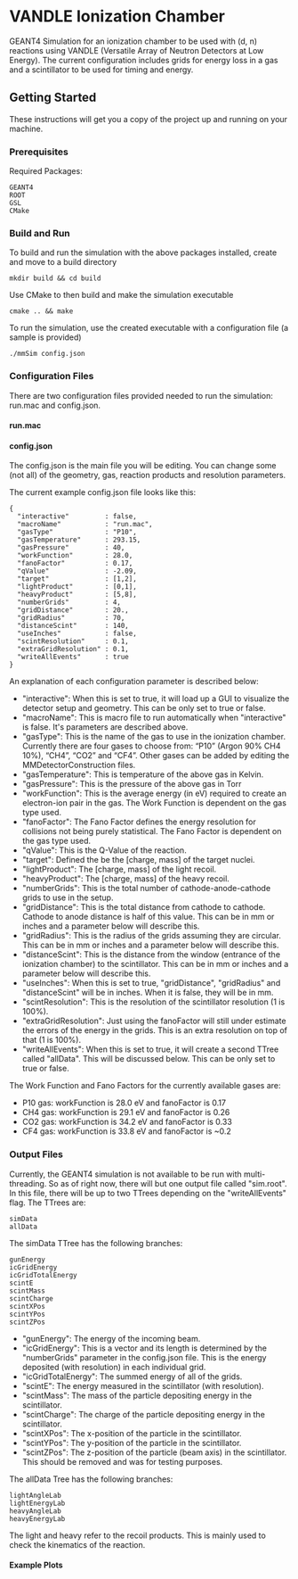 
# VANDLE Ionization Chamber

GEANT4 Simulation for an ionization chamber to be used with (d, n) reactions using VANDLE (Versatile Array of Neutron Detectors at Low Energy). The current configuration includes grids for energy loss in a gas and a scintillator to be used for timing and energy.

## Getting Started

These instructions will get you a copy of the project up and running on your machine.

### Prerequisites

Required Packages:

```
GEANT4
ROOT
GSL
CMake
```

### Build and Run

To build and run the simulation with the above packages installed, create and move to a build directory

```
mkdir build && cd build
```

Use CMake to then build and make the simulation executable

```
cmake .. && make
```

To run the simulation, use the created executable with a configuration file (a sample is provided)

```
./mmSim config.json
```

### Configuration Files

There are two configuration files provided needed to run the simulation: run.mac and config.json.

#### run.mac

#### config.json

The config.json is the main file you will be editing. You can change some (not all) of the geometry, gas, reaction products and resolution parameters.

The current example config.json file looks like this:
```
{
  "interactive"         : false,
  "macroName"           : "run.mac",
  "gasType"             : "P10",
  "gasTemperature"      : 293.15,
  "gasPressure"         : 40,
  "workFunction"        : 28.0,
  "fanoFactor"          : 0.17,
  "qValue"              : -2.09,
  "target"              : [1,2],
  "lightProduct"        : [0,1],
  "heavyProduct"        : [5,8],
  "numberGrids"         : 4,
  "gridDistance"        : 20.,
  "gridRadius"          : 70,
  "distanceScint"       : 140,
  "useInches"           : false,
  "scintResolution"     : 0.1,
  "extraGridResolution" : 0.1,
  "writeAllEvents"      : true
}
```

An explanation of each configuration parameter is described below:

- "interactive": When this is set to true, it will load up a GUI to visualize the detector setup and geometry. This can be only set to true or false.
- "macroName": This is macro file to run automatically when "interactive" is false. It's parameters are described above.
- "gasType": This is the name of the gas to use in the ionization chamber. Currently there are four gases to choose from: “P10” (Argon 90% CH4 10%), “CH4”, “CO2” and “CF4”. Other gases can be added by editing the MMDetectorConstruction files.
- "gasTemperature": This is temperature of the above gas in Kelvin.
- "gasPressure": This is the pressure of the above gas in Torr
- "workFunction": This is the average energy (in eV) required to create an electron-ion pair in the gas. The Work Function is dependent on the gas type used.
- "fanoFactor": The Fano Factor defines the energy resolution for collisions not being purely statistical. The Fano Factor is dependent on the gas type used.
- "qValue": This is the Q-Value of the reaction.
- "target": Defined the be the [charge, mass] of the target nuclei.
- "lightProduct": The [charge, mass] of the light recoil.
- "heavyProduct": The [charge, mass] of the heavy recoil.
- "numberGrids": This is the total number of cathode-anode-cathode grids to use in the setup.
- "gridDistance": This is the total distance from cathode to cathode. Cathode to anode distance is half of this value. This can be in mm or inches and a parameter below will describe this.
- "gridRadius": This is the radius of the grids assuming they are circular. This can be in mm or inches and a parameter below will describe this.
- "distanceScint": This is the distance from the window (entrance of the ionization chamber) to the scintillator. This can be in mm or inches and a parameter below will describe this.
- "useInches": When this is set to true, "gridDistance", "gridRadius" and "distanceScint" will be in inches. When it is false, they will be in mm.
- "scintResolution": This is the resolution of the scintillator resolution (1 is 100%).
- "extraGridResolution": Just using the fanoFactor will still under estimate the errors of the energy in the grids. This is an extra resolution on top of that (1 is 100%).
- "writeAllEvents": When this is set to true, it will create a second TTree called "allData". This will be discussed below. This can be only set to true or false.


The Work Function and Fano Factors for the currently available gases are:
* P10 gas: workFunction is 28.0 eV and fanoFactor is 0.17
* CH4 gas: workFunction is 29.1 eV  and fanoFactor is 0.26
* CO2 gas: workFunction is 34.2 eV and fanoFactor is 0.33
* CF4 gas: workFunction is 33.8 eV and fanoFactor is ~0.2

### Output Files
Currently, the GEANT4 simulation is not available to be run with multi-threading. So as of right now, there will but one output file called "sim.root". In this file, there will be up to two TTrees depending on the "writeAllEvents" flag. The TTrees are:
```
simData
allData
```

The simData TTree has the following branches:
```
gunEnergy
icGridEnergy
icGridTotalEnergy
scintE
scintMass
scintCharge
scintXPos
scintYPos
scintZPos
```
- "gunEnergy": The energy of the incoming beam.
- "icGridEnergy": This is a vector and its length is determined by the "numberGrids" parameter in the config.json file. This is the energy deposited (with resolution) in each individual grid.
- "icGridTotalEnergy": The summed energy of all of the grids.
- "scintE": The energy measured in the scintillator (with resolution).
- "scintMass": The mass of the particle depositing energy in the scintillator.
- "scintCharge": The charge of the particle depositing energy in the scintillator.
- "scintXPos": The x-position of the particle in the scintillator.
- "scintYPos": The y-position of the particle in the scintillator.
- "scintZPos": The z-position of the particle (beam axis) in the scintillator. This should be removed and was for testing purposes.

The allData Tree has the following branches:
```
lightAngleLab
lightEnergyLab
heavyAngleLab
heavyEnergyLab
```
The light and heavy refer to the recoil products. This is mainly used to check the kinematics of the reaction.

#### Example Plots